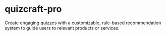 # quizcraft-pro
Create engaging quizzes with a customizable, rule-based recommendation system to guide users to relevant products or services.

